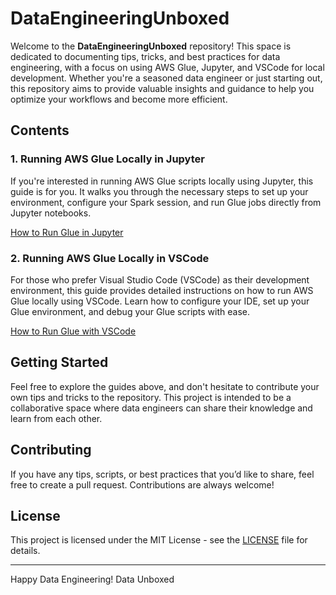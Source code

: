 # DataEngineeringUnboxed

Welcome to the **DataEngineeringUnboxed** repository! This space is dedicated to documenting tips, tricks, and best practices for data engineering, with a focus on using AWS Glue, Jupyter, and VSCode for local development. Whether you're a seasoned data engineer or just starting out, this repository aims to provide valuable insights and guidance to help you optimize your workflows and become more efficient.

## Contents

### 1. Running AWS Glue Locally in Jupyter

If you're interested in running AWS Glue scripts locally using Jupyter, this guide is for you. It walks you through the necessary steps to set up your environment, configure your Spark session, and run Glue jobs directly from Jupyter notebooks.

[How to Run Glue in Jupyter](./aws/glue_local_Jupyter/how_to_run_glue_in_jupyter.md)

### 2. Running AWS Glue Locally in VSCode

For those who prefer Visual Studio Code (VSCode) as their development environment, this guide provides detailed instructions on how to run AWS Glue locally using VSCode. Learn how to configure your IDE, set up your Glue environment, and debug your Glue scripts with ease.

[How to Run Glue with VSCode](./aws/glue_local_VSCode/how_to_run_glue_with_vsCode.md)

## Getting Started

Feel free to explore the guides above, and don't hesitate to contribute your own tips and tricks to the repository. This project is intended to be a collaborative space where data engineers can share their knowledge and learn from each other.

## Contributing

If you have any tips, scripts, or best practices that you’d like to share, feel free to create a pull request. Contributions are always welcome!

## License

This project is licensed under the MIT License - see the [LICENSE](./LICENSE) file for details.

---

Happy Data Engineering!
Data Unboxed
